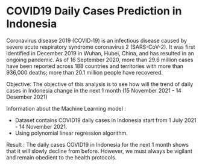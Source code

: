 # COVID19 Daily Cases Prediction in Indonesia

Coronavirus disease 2019 (COVID‑19) is an infectious disease caused by severe acute respiratory syndrome coronavirus 2 (SARS-CoV-2). It was first identified in December 2019 in Wuhan, Hubei, China, and has resulted in an ongoing pandemic. As of 16 September 2020, more than 29.6 million cases have been reported across 188 countries and territories with more than 936,000 deaths; more than 20.1 million people have recovered.

Objective: The objective of this analysis is to see how will the trend of daily cases in Indonesia change in the next 1 month (15 November 2021 - 14 Desember 2021)

Information about the Machine Learning model :
- Dataset contains COVID19 daily cases in Indonesia start from 1 July 2021 - 14 November 2021. <br>
- Using polynomial linear regression algorithm.

Result : The daily cases COVID19 in Indonesia for the next 1 month shows that it will slowly decline from before. However, we must always be vigilant and remain obedient to the health protocols.
